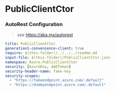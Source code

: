 # PublicClientCtor
### AutoRest Configuration
> see https://aka.ms/autorest

``` yaml
title: PublicClientCtor
generation1-convenience-client: true
require: $(this-folder)/../../../readme.md
input-file: $(this-folder)/PublicClientCtor.json
namespace: Azure.PublicClientCtor
security: [AzureKey, AADToken]
security-header-name: fake-key
security-scopes:
  - "https://fakeendpoint.azure.com/.default"
  - "https://dummyendpoint.azure.com/.default"
```

